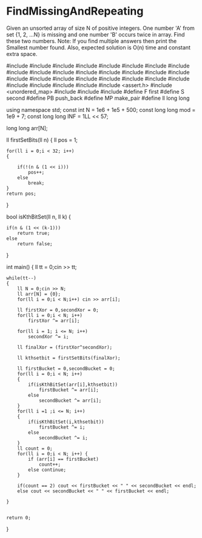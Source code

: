 # FindMissingAndRepeating
Given an unsorted array of size N of positive integers. One number 'A' from set {1, 2, …N} is missing and one number 'B' occurs twice in array. Find these two numbers.  Note: If you find multiple answers then print the Smallest number found. Also, expected solution is O(n) time and constant extra space.



#include <iostream>
#include <iosfwd>
#include <iomanip>
#include <cstdio>
#include <cstring>
#include <cstdlib>
#include <ctime>
#include <cmath>
#include <cassert>
#include <cctype>
#include <climits>
#include <vector>
#include <bitset>
#include <set>
#include <queue>
#include <stack>
#include <map>
#include <deque>
#include <string>
#include <list>
#include <iterator>
#include <sstream>
#include <complex>
#include <fstream>
#include <functional>
#include <numeric>
#include <utility>
#include <algorithm>
#include <assert.h>
#include <unordered_map>
#include <random>
#include <ctime>
#include <chrono>
#define F first
#define S second
#define PB push_back
#define MP make_pair
#define ll long long

using namespace std;
const int N = 1e6 + 1e5 + 500;
const long long mod = 1e9 + 7;
const long long INF = 1LL << 57;

long long arr[N];

ll firstSetBits(ll n)
{
    ll pos = 1;

    for(ll i = 0;i < 32; i++)
    {

        if(!(n & (1 << i)))
            pos++;
        else
            break;
    }
    return pos;

}

bool isKthBitSet(ll n, ll k)
{

    if(n & (1 << (k-1)))
        return true;
    else
        return false;

}

int main()
{
    ll tt = 0;cin >> tt;

    while(tt--)
    {
        ll N = 0;cin >> N;
        ll arr[N] = {0};
        for(ll i = 0;i < N;i++) cin >> arr[i];

        ll firstXor = 0,secondXor = 0;
        for(ll i = 0;i < N; i++)
            firstXor ^= arr[i];

        for(ll i = 1; i <= N; i++)
            secondXor ^= i;

        ll finalXor = (firstXor^secondXor);

        ll kthsetbit = firstSetBits(finalXor);

        ll firstBucket = 0,secondBucket = 0;
        for(ll i = 0;i < N; i++)
        {
            if(isKthBitSet(arr[i],kthsetbit))
                firstBucket ^= arr[i];
            else
                secondBucket ^= arr[i];
        }
        for(ll i =1 ;i <= N; i++)
        {
            if(isKthBitSet(i,kthsetbit))
                firstBucket ^= i;
            else
                secondBucket ^= i;
        }
        ll count = 0;
        for(ll i = 0;i < N; i++) {
            if (arr[i] == firstBucket)
                count++;
            else continue;
        }

        if(count == 2) cout << firstBucket << " " << secondBucket << endl;
        else cout << secondBucket << " " << firstBucket << endl;

    }


    return 0;
}
